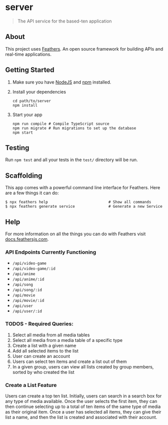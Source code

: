 # server

> The API service for the based-ten application

## About

This project uses [Feathers](http://feathersjs.com). An open source framework for building APIs and real-time applications.

## Getting Started

1. Make sure you have [NodeJS](https://nodejs.org/) and [npm](https://www.npmjs.com/) installed.
2. Install your dependencies

    ```
    cd path/to/server
    npm install
    ```

3. Start your app

    ```
    npm run compile # Compile TypeScript source
    npm run migrate # Run migrations to set up the database
    npm start
    ```

## Testing

Run `npm test` and all your tests in the `test/` directory will be run.

## Scaffolding

This app comes with a powerful command line interface for Feathers. Here are a few things it can do:

```
$ npx feathers help                           # Show all commands
$ npx feathers generate service               # Generate a new Service
```

## Help

For more information on all the things you can do with Feathers visit [docs.feathersjs.com](http://docs.feathersjs.com).

### API Endpoints Currently Functioning
- `/api/video-game`
- `/api/video-game/:id`
- `/api/anime`
- `/api/anime/:id`
- `/api/song`
- `/api/song/:id`
- `/api/movie`
- `/api/movie/:id`
- `/api/user`
- `/api/user/:id`


### TODOS - Required Queries:
1. Select all media from all media tables
2. Select all media from a media table of a specific type
3. Create a list with a given name
4. Add all selected items to the list
5. User can create an account
6. Users can select ten items and create a list out of them
7. In a given group, users can view all lists created by group members, sorted by who created the list

### Create a List Feature
Users can create a top ten list. Initially, users can search in a search box for any type of media available. Once the user selects the first item, they can then continue selecting up to a total of ten items of the same type of media as their original item. Once a user has selected all items, they can give their list a name, and then the list is created and associated with their account.